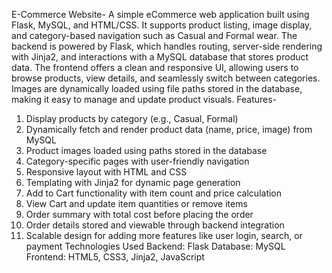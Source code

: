 E-Commerce Website-
A simple eCommerce web application built using Flask, MySQL, and HTML/CSS. It supports product listing, image display, and category-based navigation such as Casual and Formal wear. The backend is powered by Flask, which handles routing, server-side rendering with Jinja2, and interactions with a MySQL database that stores product data. The frontend offers a clean and responsive UI, allowing users to browse products, view details, and seamlessly switch between categories. Images are dynamically loaded using file paths stored in the database, making it easy to manage and update product visuals.
Features-
1. Display products by category (e.g., Casual, Formal)
2. Dynamically fetch and render product data (name, price, image) from MySQL
3. Product images loaded using paths stored in the database
4. Category-specific pages with user-friendly navigation
5. Responsive layout with HTML and CSS
6. Templating with Jinja2 for dynamic page generation
7. Add to Cart functionality with item count and price calculation
8. View Cart and update item quantities or remove items
9. Order summary with total cost before placing the order
10. Order details stored and viewable through backend integration
11. Scalable design for adding more features like user login, search, or payment
Technologies Used
Backend: Flask
Database: MySQL
Frontend: HTML5, CSS3, Jinja2, JavaScript
